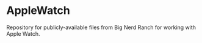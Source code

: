 # AppleWatch
Repository for publicly-available files from Big Nerd Ranch for working with Apple Watch.
